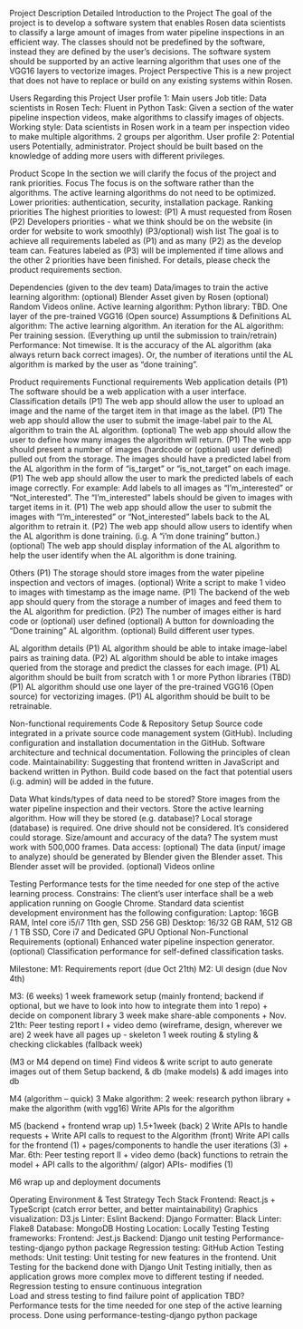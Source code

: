 Project Description
Detailed Introduction to the Project
The goal of the project is to develop a software system that enables Rosen data scientists to classify a large amount of images from water pipeline inspections in an efficient way. The classes should not be predefined by the software, instead they are defined by the user’s decisions. The software system should be supported by an active learning algorithm that uses one of the VGG16 layers to vectorize images.
Project Perspective
This is a new project that does not have to replace or build on any existing systems within Rosen.

Users Regarding this Project
User profile 1: Main users
Job title: Data scientists in Rosen
Tech: Fluent in Python
Task: Given a section of the water pipeline inspection videos, make algorithms to classify images of objects.
Working style: Data scientists in Rosen work in a team per inspection video to make multiple algorithms. 2 groups per algorithm.
User profile 2: Potential users
Potentially, administrator.
Project should be built based on the knowledge of adding more users with different privileges.

Product Scope
In the section we will clarify the focus of the project and rank priorities.
Focus
The focus is on the software rather than the algorithms. 
The active learning algorithms do not need to be optimized.
Lower priorities: authentication, security, installation package.
Ranking priorities
The highest priorities to lowest: 
(P1) A must requested from Rosen 
(P2) Developers priorities - what we think should be on the website (in order for website to work smoothly) 
(P3/optional) wish list
The goal is to achieve all requirements labeled as (P1) and as many (P2) as the develop team can. Features labeled as (P3) will be implemented if time allows and the other 2 priorities have been finished. For details, please check the product requirements section.

Dependencies (given to the dev team)
Data/images to train the active learning algorithm:
(optional) Blender Asset given by Rosen
(optional) Random Videos online.
Active learning algorithm:
Python library: TBD.
One layer of the pre-trained VGG16 (Open source)
Assumptions & Definitions
AL algorithm: The active learning algorithm.
An iteration for the AL algorithm: Per training session. (Everything up until the submission to train/retrain)
Performance: Not timewise. It is the accuracy of the AL algorithm (aka always return back correct images). Or, the number of iterations until the AL algorithm is marked by the user as “done training”.

Product requirements
Functional requirements
Web application details
(P1) The software should be a web application with a user interface.
Classification details
(P1) The web app should allow the user to upload an image and the name of the target item in that image as the label. 
(P1) The web app should allow the user to submit the image-label pair to the AL algorithm to train the AL algorithm.
(optional) The web app should allow the user to define how many images the algorithm will return.
(P1) The web app should present a number of images (hardcode or (optional) user defined) pulled out from the storage. The images should have a predicted label from the AL algorithm in the form of “is_target” or “is_not_target” on each image.
(P1) The web app should allow the user to mark the predicted labels of each image correctly.  For example: Add labels to all images as “I’m_interested” or “Not_interested”. The “I’m_interested” labels should be given to images with target items in it.
(P1) The web app should allow the user to submit the images with “I’m_interested” or “Not_interested” labels back to the AL algorithm to retrain it.
(P2) The web app should allow users to identify when the AL algorithm is done training. (i.g. A “i’m done training” button.)
(optional) The web app should display information of the AL algorithm to help the user identify when the AL algorithm is done training.

Others
(P1) The storage should store images from the water pipeline inspection and vectors of images.
(optional) Write a script to make 1 video to images with timestamp as the image name.
(P1) The backend of the web app should query from the storage a number of images and feed them to the AL algorithm for prediction.
(P2) The number of images either is hard code or (optional) user defined
(optional) A button for downloading the “Done training” AL algorithm.
(optional) Build different user types.

AL algorithm details
(P1) AL algorithm should be able to intake image-label pairs as training data.
(P2) AL algorithm should be able to intake images queried from the storage and predict the classes for each image.
(P1) AL algorithm should be built from scratch with 1 or more Python libraries (TBD)
(P1) AL algorithm should use one layer of the pre-trained VGG16 (Open source) for vectorizing images.
(P1) AL algorithm should be built to be retrainable.

Non-functional requirements
Code & Repository Setup 
Source code integrated in a private source code management system (GitHub). 
Including configuration and installation documentation in the GitHub.
Software architecture and technical documentation.
Following the principles of clean code.
Maintainability: Suggesting that frontend written in JavaScript and backend written in Python.
Build code based on the fact that potential users (i.g. admin) will be added in the future.

Data
 What kinds/types of data need to be stored?
Store images from the water pipeline inspection and their vectors. 
Store the active learning algorithm.
 How will they be stored (e.g. database)?
Local storage (database) is required.
One drive should not be considered. It’s considered could storage.
Size/amount and accuracy of the data?
 The system must work with 500,000 frames. 
Data access: 
(optional) The data (input/ image to analyze) should be generated by Blender given the Blender asset. This Blender asset will be provided.
(optional) Videos online

Testing
Performance tests for the time needed for one step of the active learning process.
Constrains: 
The client’s user interface shall be a web application running on Google Chrome.
Standard data scientist development environment has the following configuration:
Laptop: 16GB RAM, Intel core i5/i7 11th gen, SSD 256 GB)
Desktop: 16/32 GB RAM, 512 GB / 1 TB SSD, Core i7 and Dedicated GPU
Optional Non-Functional Requirements 
(optional) Enhanced water pipeline inspection generator.
(optional) Classification performance for self-defined classification tasks.


Milestone:
M1:
Requirements report (due Oct 21th)
M2:
UI design (due Nov 4th)

M3: (6 weeks)
1 week framework setup (mainly frontend; backend if optional, but we have to look into how to integrate them into 1 repo) + decide on component library
3 week make share-able components + Nov. 21th: Peer testing report I + video demo (wireframe, design, wherever we are)
2 week have all pages up - skeleton
1 week  routing & styling & checking clickables (fallback week)

(M3 or M4 depend on time)
Find videos & write script to auto generate images out of them
Setup backend, & db (make models) & add images into db


M4 (algorithm – quick) 3
Make algorithm:  2 week: research python library + make the algorithm  (with vgg16)
Write APIs for the algorithm

M5 (backend + frontend wrap up) 1.5+1week
(back) 2 Write APIs to handle requests + Write API calls to request to the Algorithm
(front) Write API calls for the frontend (1) + pages/components to handle the user iterations (3) + Mar. 6th: Peer testing report II + video demo
(back) functions to retrain the model + API calls to the algorithm/ (algor) APIs- modifies (1)

M6 wrap up and deployment documents

Operating Environment & Test Strategy
Tech Stack
Frontend: React.js + TypeScript (catch error better, and better maintainability)
Graphics visualization: D3.js
Linter: Eslint
Backend: Django
Formatter: Black 
Linter: Flake8 
Database: MongoDB
Hosting Location: Locally
Testing
Testing frameworks:
Frontend: 
Jest.js
Backend: 
Django unit testing
Performance-testing-django python package
Regression testing: GitHub Action
Testing methods:
Unit testing:
Unit testing for new features in the frontend.
Unit Testing for the backend done with Django Unit Testing initially, then as application grows more complex move to different testing if needed.
Regression testing to ensure continuous integration		
Load and stress testing to find failure point of application TBD?
Performance tests for the time needed for one step of the active learning process. Done using performance-testing-django python package
